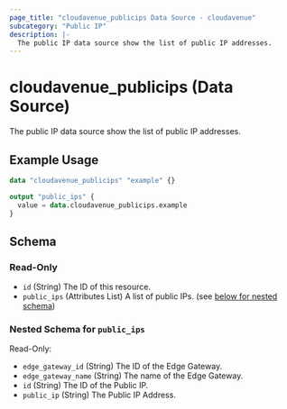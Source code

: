 ```yaml
---
page_title: "cloudavenue_publicips Data Source - cloudavenue"
subcategory: "Public IP"
description: |-
  The public IP data source show the list of public IP addresses.
---
```


# cloudavenue_publicips (Data Source)

The public IP data source show the list of public IP addresses.

## Example Usage

```terraform
data "cloudavenue_publicips" "example" {}

output "public_ips" {
  value = data.cloudavenue_publicips.example
}
```

<!-- schema generated by tfplugindocs -->
## Schema

### Read-Only

- `id` (String) The ID of this resource.
- `public_ips` (Attributes List) A list of public IPs. (see [below for nested schema](#nestedatt--public_ips))

<a id="nestedatt--public_ips"></a>
### Nested Schema for `public_ips`

Read-Only:

- `edge_gateway_id` (String) The ID of the Edge Gateway.
- `edge_gateway_name` (String) The name of the Edge Gateway.
- `id` (String) The ID of the Public IP.
- `public_ip` (String) The Public IP Address.

